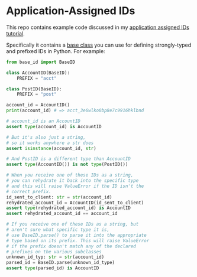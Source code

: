 # Application-Assigned IDs

This repo contains example code discussed in my
[application assigned IDs tutorial](https://davestearns.github.io/tutorials/ids.html).

Specifically it contains a
[base class](https://github.com/davestearns/ids/blob/main/base_id.py) you can
use for defining strongly-typed and prefixed IDs in Python. For example:

```python
from base_id import BaseID

class AccountID(BaseID):
    PREFIX = "acct"

class PostID(BaseID):
    PREFIX = "post"

account_id = AccountID()
print(account_id) # => acct_3e6wlko0bp8e7c9916hklbnd

# account_id is an AccountID
assert type(account_id) is AccountID

# But it's also just a string,
# so it works anywhere a str does
assert isinstance(account_id, str)

# And PostID is a different type than AccountID
assert type(AccountID()) is not type(PostID())

# When you receive one of these IDs as a string,
# you can rehydrate it back into the specific type
# and this will raise ValueError if the ID isn't the
# correct prefix.
id_sent_to_client: str = str(account_id)
rehydrated_account_id = AccountID(id_sent_to_client)
assert type(rehydrated_account_id) is AccountID
assert rehydrated_account_id == account_id

# If you receive one of these IDs as a string, but
# aren't sure what specific type it is, 
# use BaseID.parse() to parse it into the appropriate
# type based on its prefix. This will raise ValueError
# if the prefix doesn't match any of the declared
# prefixes on the various subclasses
unknown_id_typ: str = str(account_id)
parsed_id = BaseID.parse(unknown_id_type)
assert type(parsed_id) is AccountID
```
